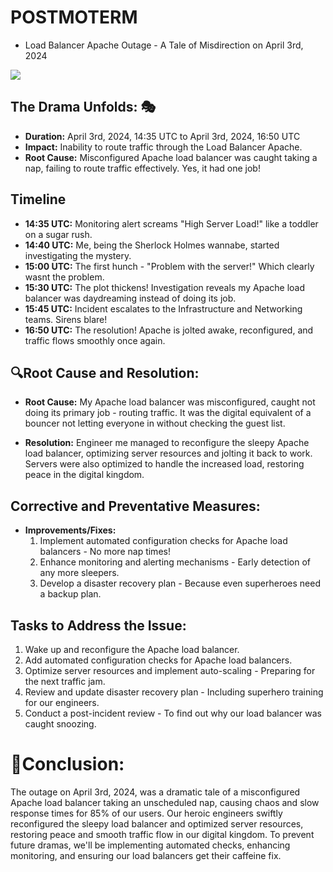 # POSTMOTERM 
* Load Balancer Apache Outage - A Tale of Misdirection on April 3rd, 2024

![](https://twitter.com/devopsreact/status/834887829486399488)

## The Drama Unfolds: 🎭
- **Duration:** April 3rd, 2024, 14:35 UTC to April 3rd, 2024, 16:50 UTC
- **Impact:** Inability to route traffic through the Load Balancer Apache.
- **Root Cause:** Misconfigured Apache load balancer was caught taking a nap, failing to route traffic effectively. Yes, it had one job!

## Timeline
- **14:35 UTC:** Monitoring alert screams "High Server Load!" like a toddler on a sugar rush.
- **14:40 UTC:** Me, being the Sherlock Holmes wannabe, started investigating the mystery.
- **15:00 UTC:** The first hunch - "Problem with the server!" Which clearly wasnt the problem.
- **15:30 UTC:** The plot thickens! Investigation reveals my Apache load balancer was daydreaming instead of doing its job.
- **15:45 UTC:** Incident escalates to the Infrastructure and Networking teams. Sirens blare!
- **16:50 UTC:** The resolution! Apache is jolted awake, reconfigured, and traffic flows smoothly once again.

## 🔍Root Cause and Resolution:
- **Root Cause:** My Apache load balancer was misconfigured, caught not doing its primary job - routing traffic. It was the digital equivalent of a bouncer not letting everyone in without checking the guest list.

- **Resolution:** Engineer me managed to reconfigure the sleepy Apache load balancer, optimizing server resources and jolting it back to work. Servers were also optimized to handle the increased load, restoring peace in the digital kingdom.

## Corrective and Preventative Measures:
- **Improvements/Fixes:**
  1. Implement automated configuration checks for Apache load balancers - No more nap times!
  2. Enhance monitoring and alerting mechanisms - Early detection of any more sleepers.
  3. Develop a disaster recovery plan - Because even superheroes need a backup plan.
  
## Tasks to Address the Issue:
  1. Wake up and reconfigure the Apache load balancer.
  2. Add automated configuration checks for Apache load balancers.
  3. Optimize server resources and implement auto-scaling - Preparing for the next traffic jam.
  4. Review and update disaster recovery plan - Including superhero training for our engineers.
  5. Conduct a post-incident review - To find out why our load balancer was caught snoozing.

# 🎉Conclusion:
The outage on April 3rd, 2024, was a dramatic tale of a misconfigured Apache load balancer taking an unscheduled nap, causing chaos and slow response times for 85% of our users. Our heroic engineers swiftly reconfigured the sleepy load balancer and optimized server resources, restoring peace and smooth traffic flow in our digital kingdom. To prevent future dramas, we'll be implementing automated checks, enhancing monitoring, and ensuring our load balancers get their caffeine fix.
